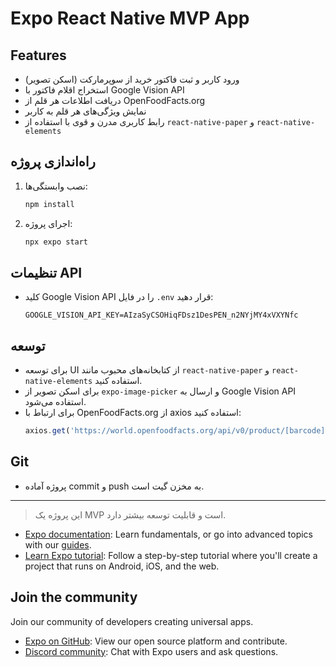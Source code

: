 # Expo React Native MVP App

## Features
- ورود کاربر و ثبت فاکتور خرید از سوپرمارکت (اسکن تصویر)
- استخراج اقلام فاکتور با Google Vision API
- دریافت اطلاعات هر قلم از OpenFoodFacts.org
- نمایش ویژگی‌های هر قلم به کاربر
- رابط کاربری مدرن و قوی با استفاده از `react-native-paper` و `react-native-elements`

## راه‌اندازی پروژه
1. نصب وابستگی‌ها:
   ```sh
   npm install
   ```
2. اجرای پروژه:
   ```sh
   npx expo start
   ```

## تنظیمات API
- کلید Google Vision API را در فایل `.env` قرار دهید:
  ```env
  GOOGLE_VISION_API_KEY=AIzaSyCSOHiqFDsz1DesPEN_n2NYjMY4xVXYNfc
  ```

## توسعه
- برای توسعه UI از کتابخانه‌های محبوب مانند `react-native-paper` و `react-native-elements` استفاده کنید.
- برای اسکن تصویر از `expo-image-picker` و ارسال به Google Vision API استفاده می‌شود.
- برای ارتباط با OpenFoodFacts.org از axios استفاده کنید:
  ```js
  axios.get('https://world.openfoodfacts.org/api/v0/product/[barcode].json')
  ```

## Git
- پروژه آماده commit و push به مخزن گیت است.

---

> این پروژه یک MVP است و قابلیت توسعه بیشتر دارد.

- [Expo documentation](https://docs.expo.dev/): Learn fundamentals, or go into advanced topics with our [guides](https://docs.expo.dev/guides).
- [Learn Expo tutorial](https://docs.expo.dev/tutorial/introduction/): Follow a step-by-step tutorial where you'll create a project that runs on Android, iOS, and the web.

## Join the community

Join our community of developers creating universal apps.

- [Expo on GitHub](https://github.com/expo/expo): View our open source platform and contribute.
- [Discord community](https://chat.expo.dev): Chat with Expo users and ask questions.
